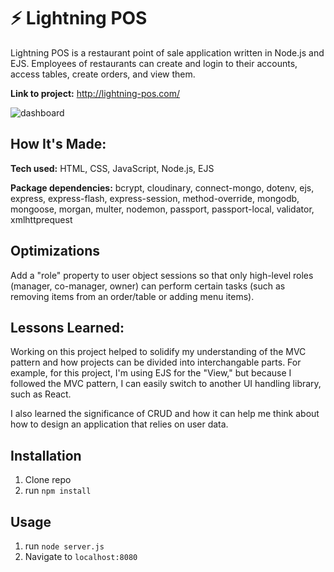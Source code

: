 # ⚡ Lightning POS

Lightning POS is a restaurant point of sale application written in Node.js and EJS. Employees of restaurants can create and login to their accounts, access tables, create orders, and view them.

**Link to project:** http://lightning-pos.com/

![dashboard](https://raw.githubusercontent.com/ndrwquach/lightning-pos/main/assets/lightningpos-dashboard-screenshot.png?token=GHSAT0AAAAAABUFDWWTXSS52AKS7OHS74NEY2N5JCQ)

## How It's Made:

**Tech used:** HTML, CSS, JavaScript, Node.js, EJS

**Package dependencies:** bcrypt, cloudinary, connect-mongo, dotenv, ejs, express, express-flash, express-session, method-override, mongodb, mongoose, morgan, multer, nodemon, passport, passport-local, validator, xmlhttprequest

## Optimizations

Add a "role" property to user object sessions so that only high-level roles (manager, co-manager, owner) can perform certain tasks (such as removing items from an order/table or adding menu items).

## Lessons Learned:

Working on this project helped to solidify my understanding of the MVC pattern and how projects can be divided into interchangable parts. For example, for this project, I'm using EJS for the "View," but because I followed the MVC pattern, I can easily switch to another UI handling library, such as React.

I also learned the significance of CRUD and how it can help me think about how to design an application that relies on user data.

## Installation

1. Clone repo
2. run `npm install`

## Usage

1. run `node server.js`
2. Navigate to `localhost:8080`


